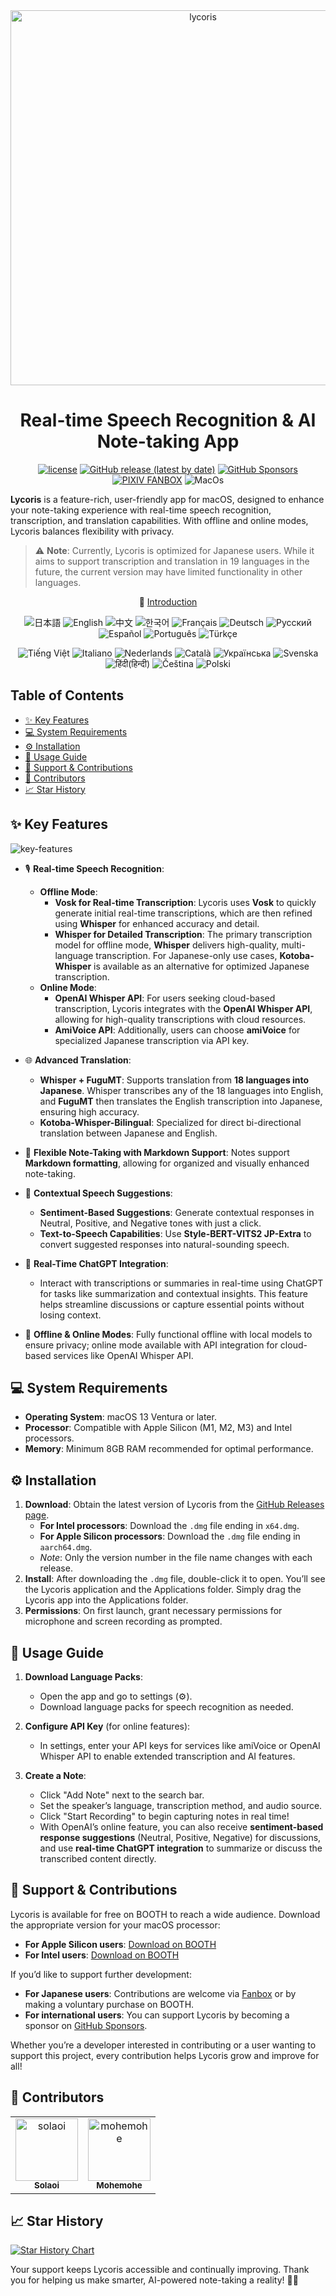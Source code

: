 <div align="center">
    <img width="600" alt="lycoris" src="https://user-images.githubusercontent.com/46414076/227781834-2eeaea6f-fae6-4607-8862-4ca74a4416b9.png">
</div>

<div align="center">

# Real-time Speech Recognition & AI Note-taking App

</div>

<div align="center">

[![license](https://img.shields.io/github/license/solaoi/lycoris)](https://github.com/solaoi/lycoris/blob/main/LICENSE)
[![GitHub release (latest by date)](https://img.shields.io/github/v/release/solaoi/lycoris)](https://github.com/solaoi/lycoris/releases)
[![GitHub Sponsors](https://img.shields.io/github/sponsors/solaoi?color=db61a2)](https://github.com/sponsors/solaoi)
[![PIXIV FANBOX](https://img.shields.io/badge/%E5%AF%84%E4%BB%98-PIXIV%20FANBOX-ff69b4)](https://solaoi.fanbox.cc/)
![MacOs](https://shields.io/badge/MacOS--9cf?logo=Apple&style=social)

</div>

**Lycoris** is a feature-rich, user-friendly app for macOS, designed to enhance your note-taking experience with real-time speech recognition, transcription, and translation capabilities. With offline and online modes, Lycoris balances flexibility with privacy.

> ⚠️ **Note**: Currently, Lycoris is optimized for Japanese users. While it aims to support transcription and translation in 19 languages in the future, the current version may have limited functionality in other languages.

<p align="center">
📌 <a href="https://solaoi.github.io/lycoris/" target="_blank" rel="noopener noreferrer">Introduction</a>
</p>

<div align="center">

![日本語](https://img.shields.io/badge/日本語-d9d9d9)
![English](https://img.shields.io/badge/English-d9d9d9)
![中文](https://img.shields.io/badge/中文-d9d9d9)
![한국어](https://img.shields.io/badge/한국어-d9d9d9)
![Français](https://img.shields.io/badge/Français-d9d9d9)
![Deutsch](https://img.shields.io/badge/Deutsch-d9d9d9)
![Русский](https://img.shields.io/badge/Русский-d9d9d9)
![Español](https://img.shields.io/badge/Español-d9d9d9)
![Português](https://img.shields.io/badge/Português-d9d9d9)
![Türkçe](https://img.shields.io/badge/Türkçe-d9d9d9)

</div>

<div align="center">

![Tiếng Việt](https://img.shields.io/badge/Tiếng_Việt-d9d9d9)
![Italiano](https://img.shields.io/badge/Italiano-d9d9d9)
![Nederlands](https://img.shields.io/badge/Nederlands-d9d9d9)
![Català](https://img.shields.io/badge/Català-d9d9d9)
![Українська](https://img.shields.io/badge/Українська-d9d9d9)
![Svenska](https://img.shields.io/badge/Svenska-d9d9d9)
![हिंदी(हिन्दी)](https://img.shields.io/badge/हिंदी(हिन्दी)-d9d9d9)
![Čeština](https://img.shields.io/badge/Čeština-d9d9d9)
![Polski](https://img.shields.io/badge/Polski-d9d9d9)

</div>

<!-- START doctoc generated TOC please keep comment here to allow auto update -->
<!-- DON'T EDIT THIS SECTION, INSTEAD RE-RUN doctoc TO UPDATE -->
## Table of Contents

- [✨ Key Features](#-key-features)
- [💻 System Requirements](#-system-requirements)
- [⚙️ Installation](#-installation)
- [🚀 Usage Guide](#-usage-guide)
- [🙌 Support & Contributions](#-support--contributions)
- [👥 Contributors](#-contributors)
- [📈 Star History](#-star-history)

<!-- END doctoc generated TOC please keep comment here to allow auto update -->

## ✨ Key Features

![key-features](https://github.com/user-attachments/assets/5a118e9f-d84a-404b-9912-b11b02a901d9)

- 🎙️ **Real-time Speech Recognition**: 
   - **Offline Mode**:
      - **Vosk for Real-time Transcription**: Lycoris uses **Vosk** to quickly generate initial real-time transcriptions, which are then refined using **Whisper** for enhanced accuracy and detail.
      - **Whisper for Detailed Transcription**: The primary transcription model for offline mode, **Whisper** delivers high-quality, multi-language transcription. For Japanese-only use cases, **Kotoba-Whisper** is available as an alternative for optimized Japanese transcription.
   - **Online Mode**:
      - **OpenAI Whisper API**: For users seeking cloud-based transcription, Lycoris integrates with the **OpenAI Whisper API**, allowing for high-quality transcriptions with cloud resources.
      - **AmiVoice API**: Additionally, users can choose **amiVoice** for specialized Japanese transcription via API key.

- 🌐 **Advanced Translation**:
   - **Whisper + FuguMT**: Supports translation from **18 languages into Japanese**. Whisper transcribes any of the 18 languages into English, and **FuguMT** then translates the English transcription into Japanese, ensuring high accuracy.
   - **Kotoba-Whisper-Bilingual**: Specialized for direct bi-directional translation between Japanese and English.

- 📄 **Flexible Note-Taking with Markdown Support**: Notes support **Markdown formatting**, allowing for organized and visually enhanced note-taking.

- 💬 **Contextual Speech Suggestions**:
   - **Sentiment-Based Suggestions**: Generate contextual responses in Neutral, Positive, and Negative tones with just a click.
   - **Text-to-Speech Capabilities**: Use **Style-BERT-VITS2 JP-Extra** to convert suggested responses into natural-sounding speech.

- 🤖 **Real-Time ChatGPT Integration**:
   - Interact with transcriptions or summaries in real-time using ChatGPT for tasks like summarization and contextual insights. This feature helps streamline discussions or capture essential points without losing context.

- 📶 **Offline & Online Modes**: Fully functional offline with local models to ensure privacy; online mode available with API integration for cloud-based services like OpenAI Whisper API.

## 💻 System Requirements

- **Operating System**: macOS 13 Ventura or later.
- **Processor**: Compatible with Apple Silicon (M1, M2, M3) and Intel processors.
- **Memory**: Minimum 8GB RAM recommended for optimal performance.

## ⚙️ Installation

1. **Download**: Obtain the latest version of Lycoris from the [GitHub Releases page](https://github.com/solaoi/lycoris/releases).
   - **For Intel processors**: Download the `.dmg` file ending in `x64.dmg`.
   - **For Apple Silicon processors**: Download the `.dmg` file ending in `aarch64.dmg`.
   - *Note*: Only the version number in the file name changes with each release.
2. **Install**: After downloading the `.dmg` file, double-click it to open. You’ll see the Lycoris application and the Applications folder. Simply drag the Lycoris app into the Applications folder.
3. **Permissions**: On first launch, grant necessary permissions for microphone and screen recording as prompted.

## 🚀 Usage Guide

1. **Download Language Packs**:
   - Open the app and go to settings (⚙️).
   - Download language packs for speech recognition as needed.
   
2. **Configure API Key** (for online features):
   - In settings, enter your API keys for services like amiVoice or OpenAI Whisper API to enable extended transcription and AI features.

3. **Create a Note**:
   - Click "Add Note" next to the search bar.
   - Set the speaker’s language, transcription method, and audio source.
   - Click "Start Recording" to begin capturing notes in real time!
   - With OpenAI’s online feature, you can also receive **sentiment-based response suggestions** (Neutral, Positive, Negative) for discussions, and use **real-time ChatGPT integration** to summarize or discuss the transcribed content directly.

## 🙌 Support & Contributions

Lycoris is available for free on BOOTH to reach a wide audience. Download the appropriate version for your macOS processor:

- **For Apple Silicon users**: [Download on BOOTH](https://booth.pm/ja/items/4675430)
- **For Intel users**: [Download on BOOTH](https://solaoi.booth.pm/items/4669259)

If you’d like to support further development:

- **For Japanese users**: Contributions are welcome via [Fanbox](https://solaoi.fanbox.cc/) or by making a voluntary purchase on BOOTH.
- **For international users**: You can support Lycoris by becoming a sponsor on [GitHub Sponsors](https://github.com/sponsors/solaoi).

Whether you’re a developer interested in contributing or a user wanting to support this project, every contribution helps Lycoris grow and improve for all!

## 👥 Contributors

<!-- readme: contributors -start -->
<table>
<tr>
    <td align="center">
        <a href="https://github.com/solaoi">
            <img src="https://avatars.githubusercontent.com/u/46414076?v=4" width="100;" alt="solaoi"/>
            <br />
            <sub><b>Solaoi</b></sub>
        </a>
    </td>
    <td align="center">
        <a href="https://github.com/mohemohe">
            <img src="https://avatars.githubusercontent.com/u/5028163?v=4" width="100;" alt="mohemohe"/>
            <br />
            <sub><b>Mohemohe</b></sub>
        </a>
    </td></tr>
</table>
<!-- readme: contributors -end -->

## 📈 Star History

[![Star History Chart](https://api.star-history.com/svg?repos=solaoi/lycoris&type=Date)](https://star-history.com/#solaoi/lycoris&Date)

Your support keeps Lycoris accessible and continually improving. Thank you for helping us make smarter, AI-powered note-taking a reality! 📒✨
